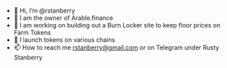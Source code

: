 - 👋 Hi, I’m @rstanberry
- 👀 I am the owner of Arable.finance
- 🌱 I am working on building out a Burn Locker site to keep floor prices on Farm Tokens
- 💞️ I launch tokens on various chains
- 📫 How to reach me rstanberry@gmail.com or on Telegram under Rusty Stanberry

<!---
rstanberry/rstanberry is a ✨ special ✨ repository because its `README.md` (this file) appears on your GitHub profile.
You can click the Preview link to take a look at your changes.
--->
